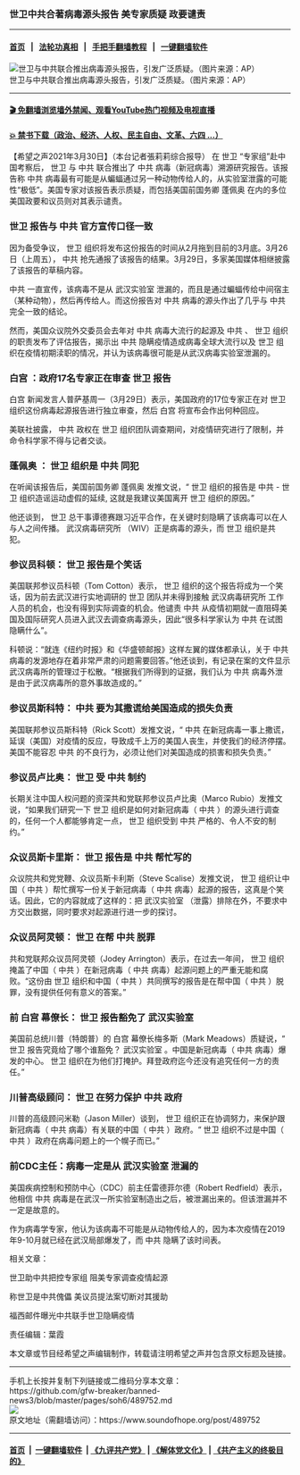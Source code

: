 ### 世卫中共合著病毒源头报告 美专家质疑 政要谴责
------------------------

#### [首页](https://github.com/gfw-breaker/banned-news3/blob/master/README.md) &nbsp;&nbsp;|&nbsp;&nbsp; [法轮功真相](https://github.com/begood0513/basic/blob/master/README.md)  &nbsp;&nbsp;|&nbsp;&nbsp; [手把手翻墙教程](https://github.com/gfw-breaker/guides/wiki)  &nbsp;&nbsp;|&nbsp;&nbsp; [一键翻墙软件](https://github.com/gfw-breaker/nogfw/blob/master/README.md)  



<div><img alt="世卫与中共联合推出病毒源头报告，引发广泛质疑。（图片来源：AP）" src="https://img.soundofhope.org/2021-03/3-30-6-1617123922605.jpg"/>
<br/><figcaption class="caption">
 世卫与中共联合推出病毒源头报告，引发广泛质疑。（图片来源：AP）
</figcaption></div><hr/>

#### [ 🎬  免翻墙浏览墙外禁闻、观看YouTube热门视频及电视直播](https://github.com/gfw-breaker/HelloWorld)

#### [ 💥  禁书下载（政治、经济、人权、民主自由、文革、六四 ...）](https://github.com/gfw-breaker/books/blob/master/README.md)

<div><div class="Content__Wrapper sc-1bvya0-0 grZQxZ">
 <p class="meta-top">
  <span class="meta">
   【希望之声2021年3月30日】（本台记者張莉莉综合报导）
  </span>
  在
  <ok href="/term/16055">
   世卫
  </ok>
  “专家组”赴中国考察后，
  <ok href="/term/16055">
   世卫
  </ok>
  与
  <ok href="/term/1059">
   中共
  </ok>
  联合推出了
  <ok href="/term/1059">
   中共
  </ok>
  病毒（新冠病毒）溯源研究报告。该报告称
  <ok href="/term/1059">
   中共
  </ok>
  病毒最有可能是从蝙蝠通过另一种动物传给人的，从实验室泄露的可能性“极低”。美国专家对该报告表示质疑，而包括美国前国务卿
  <ok href="/term/4007">
   蓬佩奥
  </ok>
  在内的多位美国政要和议员则对其表示谴责。
 </p>
 <h3>
  <ok href="/term/16055">
   世卫
  </ok>
  报告与
  <ok href="/term/1059">
   中共
  </ok>
  官方宣传口径一致
 </h3>
 <p>
  因为备受争议，
  <ok href="/term/16055">
   世卫
  </ok>
  组织将发布这份报告的时间从2月拖到目前的3月底。3月26日（上周五），
  <ok href="/term/1059">
   中共
  </ok>
  抢先通报了该报告的结果。3月29日，多家美国媒体相继披露了该报告的草稿内容。
 </p>
 <p>
  <ok href="/term/1059">
   中共
  </ok>
  一直宣传，该病毒不是从
  <ok href="/term/267073">
   武汉实验室
  </ok>
  泄漏的，而且是通过蝙蝠传给中间宿主（某种动物），然后再传给人。而这份报告对
  <ok href="/term/1059">
   中共
  </ok>
  病毒的源头作出了几乎与
  <ok href="/term/1059">
   中共
  </ok>
  完全一致的结论。
 </p>
 <p>
  然而，美国众议院外交委员会去年对
  <ok href="/term/1059">
   中共
  </ok>
  病毒大流行的起源及
  <ok href="/term/1059">
   中共
  </ok>
  、
  <ok href="/term/16055">
   世卫
  </ok>
  组织的职责发布了评估报告，揭示出
  <ok href="/term/1059">
   中共
  </ok>
  隐瞒疫情造成病毒全球大流行以及
  <ok href="/term/16055">
   世卫
  </ok>
  组织在疫情初期渎职的情况，并认为该病毒很可能是从武汉病毒实验室泄漏的。
 </p>
 <h3>
  <ok href="/term/1388">
   白宫
  </ok>
  ：政府17名专家正在审查
  <ok href="/term/16055">
   世卫
  </ok>
  报告
 </h3>
 <p>
  <ok href="/term/1388">
   白宫
  </ok>
  新闻发言人普萨基周一（3月29日）表示，美国政府的17位专家正在对
  <ok href="/term/16055">
   世卫
  </ok>
  组织这份病毒起源报告进行独立审查，然后
  <ok href="/term/1388">
   白宫
  </ok>
  将宣布会作出何种回应。
 </p>
 <p>
  美联社披露，
  <ok href="/term/1059">
   中共
  </ok>
  政权在
  <ok href="/term/16055">
   世卫
  </ok>
  组织团队调查期间，对疫情研究进行了限制，并命令科学家不得与记者交谈。
 </p>
 <h3>
  <ok href="/term/4007">
   蓬佩奥
  </ok>
  ：
  <ok href="/term/16055">
   世卫
  </ok>
  组织是
  <ok href="/term/1059">
   中共
  </ok>
  同犯
 </h3>
 <p>
  在听闻该报告后，美国前国务卿
  <ok href="/term/4007">
   蓬佩奥
  </ok>
  发推文说，“
  <ok href="/term/16055">
   世卫
  </ok>
  组织的报告是
  <ok href="/term/1059">
   中共
  </ok>
  -
  <ok href="/term/16055">
   世卫
  </ok>
  组织造谣运动虚假的延续, 这就是我建议美国离开
  <ok href="/term/16055">
   世卫
  </ok>
  组织的原因。”
 </p>
 <p>
  他还谈到，
  <ok href="/term/16055">
   世卫
  </ok>
  总干事谭德赛跟习近平合作，在关键时刻隐瞒了该病毒可以在人与人之间传播。
  <ok href="/term/222109">
   武汉病毒研究所
  </ok>
  （WIV）正是病毒的源头，而
  <ok href="/term/16055">
   世卫
  </ok>
  组织是共犯。
 </p>
 <div class="soh-embed">
  <div class="soh-embed-inner">
   <div class="iframely-embed" style="max-width: 550px;">
    <div class="iframely-responsive">
    </div>
   </div>
  </div>
 </div>
 <h3>
  参议员科顿：
  <ok href="/term/16055">
   世卫
  </ok>
  报告是个笑话
 </h3>
 <p>
  美国联邦参议员科顿（Tom Cotton）表示，
  <ok href="/term/16055">
   世卫
  </ok>
  组织的这个报告将成为一个笑话，因为前去武汉进行实地调研的
  <ok href="/term/16055">
   世卫
  </ok>
  团队并未得到接触
  <ok href="/term/222109">
   武汉病毒研究所
  </ok>
  工作人员的机会，也没有得到实际调查的机会。他谴责
  <ok href="/term/1059">
   中共
  </ok>
  从疫情初期就一直阻碍美国及国际研究人员进入武汉去调查病毒源头，因此“很多科学家认为
  <ok href="/term/1059">
   中共
  </ok>
  在试图隐瞒什么”。
 </p>
 <p>
  科顿说：“就连《纽约时报》和《华盛顿邮报》这样左翼的媒体都承认，关于
  <ok href="/term/1059">
   中共
  </ok>
  病毒的发源地存在着非常严肃的问题需要回答。”他还谈到，有记录在案的文件显示武汉病毒所的管理过于松散。“根据我们所得到的证据，我们认为
  <ok href="/term/1059">
   中共
  </ok>
  病毒外泄是由于武汉病毒所的意外事故造成的。”
 </p>
 <h3>
  参议员斯科特：
  <ok href="/term/1059">
   中共
  </ok>
  要为其撒谎给美国造成的损失负责
 </h3>
 <p>
  美国联邦参议员斯科特（Rick Scott）发推文说，“
  <ok href="/term/1059">
   中共
  </ok>
  在新冠病毒一事上撒谎，延误（美国）对疫情的反应，导致成千上万的美国人丧生，并使我们的经济停摆。美国不能容忍
  <ok href="/term/1059">
   中共
  </ok>
  的不良行为，必须让他们对美国造成的损害和损失负责。”
 </p>
 <h3>
  参议员卢比奥：
  <ok href="/term/16055">
   世卫
  </ok>
  受
  <ok href="/term/1059">
   中共
  </ok>
  制约
 </h3>
 <p>
  长期关注中国人权问题的资深共和党联邦参议员卢比奥（Marco Rubio）发推文说，“如果我们研究一下
  <ok href="/term/16055">
   世卫
  </ok>
  组织是如何对新冠病毒（
  <ok href="/term/1059">
   中共
  </ok>
  ）的源头进行调查的，任何一个人都能够肯定一点，
  <ok href="/term/16055">
   世卫
  </ok>
  组织受到
  <ok href="/term/1059">
   中共
  </ok>
  严格的、令人不安的制约。”
 </p>
 <h3>
  众议员斯卡里斯：
  <ok href="/term/16055">
   世卫
  </ok>
  报告是
  <ok href="/term/1059">
   中共
  </ok>
  帮忙写的
 </h3>
 <p>
  众议院共和党党鞭、众议员斯卡利斯（Steve Scalise）发推文说，
  <ok href="/term/16055">
   世卫
  </ok>
  组织让中国（
  <ok href="/term/1059">
   中共
  </ok>
  ）帮忙撰写一份关于新冠病毒（
  <ok href="/term/1059">
   中共
  </ok>
  病毒）起源的报告，这真是个笑话。因此，它的内容就成了这样的：把
  <ok href="/term/267073">
   武汉实验室
  </ok>
  （泄露）排除在外，不要求中方交出数据，同时要求对起源进行进一步的探讨。
 </p>
 <h3>
  众议员阿灵顿：
  <ok href="/term/16055">
   世卫
  </ok>
  在帮
  <ok href="/term/1059">
   中共
  </ok>
  脱罪
 </h3>
 <p>
  共和党联邦众议员阿灵顿（Jodey Arrington）表示，在过去一年间，
  <ok href="/term/16055">
   世卫
  </ok>
  组织掩盖了中国（
  <ok href="/term/1059">
   中共
  </ok>
  ）在新冠病毒（
  <ok href="/term/1059">
   中共
  </ok>
  病毒）起源问题上的严重无能和腐败。“这份由
  <ok href="/term/16055">
   世卫
  </ok>
  组织和中国（
  <ok href="/term/1059">
   中共
  </ok>
  ）共同撰写的报告是在帮中国（
  <ok href="/term/1059">
   中共
  </ok>
  ）脱罪，没有提供任何有意义的答案。”
 </p>
 <h3>
  前
  <ok href="/term/1388">
   白宫
  </ok>
  幕僚长：
  <ok href="/term/16055">
   世卫
  </ok>
  报告豁免了
  <ok href="/term/267073">
   武汉实验室
  </ok>
 </h3>
 <p>
  美国前总统川普（特朗普）的
  <ok href="/term/1388">
   白宫
  </ok>
  幕僚长梅多斯（Mark Meadows）质疑说，“
  <ok href="/term/16055">
   世卫
  </ok>
  报告究竟给了哪个谁豁免？
  <ok href="/term/267073">
   武汉实验室
  </ok>
  。中国是新冠病毒（
  <ok href="/term/1059">
   中共
  </ok>
  病毒）爆发的中心。
  <ok href="/term/16055">
   世卫
  </ok>
  组织在为他们打掩护。拜登政府迄今还没有追究任何一方的责任。”
 </p>
 <h3>
  川普高级顾问：
  <ok href="/term/16055">
   世卫
  </ok>
  在努力保护
  <ok href="/term/1059">
   中共
  </ok>
  政府
 </h3>
 <p>
  川普的高级顾问米勒（Jason Miller）谈到，
  <ok href="/term/16055">
   世卫
  </ok>
  组织正在协调努力，来保护跟新冠病毒（
  <ok href="/term/1059">
   中共
  </ok>
  病毒）有关联的中国（
  <ok href="/term/1059">
   中共
  </ok>
  ）政府。“
  <ok href="/term/16055">
   世卫
  </ok>
  组织不过是中国（
  <ok href="/term/1059">
   中共
  </ok>
  ）政府在病毒问题上的一个幌子而已。”
 </p>
 <h3>
  前CDC主任：病毒一定是从
  <ok href="/term/267073">
   武汉实验室
  </ok>
  泄漏的
 </h3>
 <p>
  美国疾病控制和预防中心（CDC）前主任雷德菲尔德（Robert Redfield）表示，他相信
  <ok href="/term/1059">
   中共
  </ok>
  病毒是在武汉一所实验室制造出之后，被泄漏出来的。但该泄漏并不一定是故意的。
 </p>
 <p>
  作为病毒学专家，他认为该病毒不可能是从动物传给人的，因为本次疫情在2019年9-10月就已经在武汉局部爆发了，而
  <ok href="/term/1059">
   中共
  </ok>
  隐瞒了该时间表。
 </p>
 <p style="line-height:1.38">
  相关文章：
 </p>
 <p class="title">
  <ok href="https://www.soundofhope.org/post/486071">
   世卫助中共把控专家组 阻美专家调查疫情起源
  </ok>
 </p>
 <p class="title">
  <ok href="https://www.soundofhope.org/post/482531">
   称世卫是中共傀儡 美议员提法案切断对其援助
  </ok>
 </p>
 <p class="title">
  <ok href="https://www.soundofhope.org/post/481013">
   福西邮件曝光中共联手世卫隐瞒疫情
  </ok>
 </p>
 <p class="meta-btm">
  责任编辑：葉霞
 </p>
 <p class="meta-btm">
  本文章或节目经希望之声编辑制作，转载请注明希望之声并包含原文标题及链接。
 </p>
</div>
</div>
<hr/>
手机上长按并复制下列链接或二维码分享本文章：<br/>
https://github.com/gfw-breaker/banned-news3/blob/master/pages/soh6/489752.md <br/>
<a href='https://github.com/gfw-breaker/banned-news3/blob/master/pages/soh6/489752.md'><img src='https://github.com/gfw-breaker/banned-news3/blob/master/pages/soh6/489752.md.png'/></a> <br/>
原文地址（需翻墙访问）：https://www.soundofhope.org/post/489752


------------------------
#### [首页](https://github.com/gfw-breaker/banned-news3/blob/master/README.md) &nbsp;|&nbsp; [一键翻墙软件](https://github.com/gfw-breaker/nogfw/blob/master/README.md) &nbsp;| [《九评共产党》](https://github.com/gfw-breaker/9ping.md/blob/master/README.md#九评之一评共产党是什么) | [《解体党文化》](https://github.com/gfw-breaker/jtdwh.md/blob/master/README.md) | [《共产主义的终极目的》](https://github.com/gfw-breaker/gczydzjmd.md/blob/master/README.md)


<img src='http://gfw-breaker.win/banned-news3/pages/soh6/489752.md' width='0px' height='0px'/>